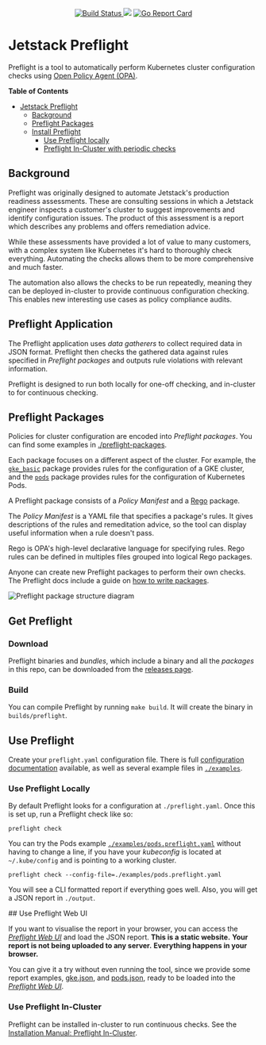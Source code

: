 <p align="center">
<a href="https://prow.build-infra.jetstack.net/?job=post-preflight-release-canary">
<!-- prow build badge, godoc, and go report card-->
<img alt="Build Status" src="https://prow.build-infra.jetstack.net/badge.svg?jobs=post-preflight-release-canary">
</a>
<a href="https://godoc.org/github.com/jetstack/preflight"><img src="https://godoc.org/github.com/jetstack/preflight?status.svg"></a>
<a href="https://goreportcard.com/report/github.com/jetstack/preflight"><img alt="Go Report Card" src="https://goreportcard.com/badge/github.com/jetstack/preflight" /></a>
</p>

# Jetstack Preflight

Preflight is a tool to automatically perform Kubernetes cluster
configuration checks using [Open Policy Agent (OPA)](https://www.openpolicyagent.org/).

<!-- markdown-toc start - Don't edit this section. Run M-x markdown-toc-refresh-toc -->
**Table of Contents**

- [Jetstack Preflight](#jetstack-preflight)
    - [Background](#background)
    - [Preflight Packages](#preflight-packages)
    - [Install Preflight](#install-preflight)
        - [Use Preflight locally](#use-preflight-locally)
        - [Preflight In-Cluster with periodic checks](#preflight-in-cluster-with-periodic-checks)

<!-- markdown-toc end -->

## Background

Preflight was originally designed to automate Jetstack's production readiness assessments.
These are consulting sessions in which a Jetstack engineer inspects a customer's
cluster to suggest improvements and identify configuration issues. 
The product of this assessment is a report
which describes any problems and offers remediation advice.

While these assessments have provided a lot of value to many customers,
with a complex system like Kubernetes it's hard to thoroughly check everything.
Automating the checks allows them to be more comprehensive and much faster.

The automation also allows the checks to be run repeatedly,
meaning they can be deployed in-cluster to provide continuous configuration checking.
This enables new interesting use cases as policy compliance audits.

## Preflight Application

The Preflight application uses *data gatherers*
to collect required data in JSON format.
Preflight then checks the gathered data against rules specified in
*Preflight packages* and outputs rule violations with relevant information.

Preflight is designed to run both locally for one-off checking,
and in-cluster to for continuous checking.

## Preflight Packages

Policies for cluster configuration are encoded into *Preflight packages*.
You can find some examples in [./preflight-packages](./preflight-packages).

Each package focuses on a different aspect of the cluster.
For example, the [`gke_basic`](preflight-packages/examples.jetstack.io/gke_basic)
package provides rules for the configuration of a GKE cluster,
and the [`pods`](preflight-packages/jetstack.io/pods) package
provides rules for the configuration of Kubernetes Pods.

A Preflight package consists of a *Policy Manifest* and a
[Rego](https://www.openpolicyagent.org/docs/latest/#rego) package.

The *Policy Manifest* is a YAML file that specifies a package's rules.
It gives descriptions of the rules and remeditation advice,
so the tool can display useful information when a rule doesn't pass.

Rego is OPA's high-level declarative language for specifying rules.
Rego rules can be defined in multiples files grouped into logical Rego packages.

Anyone can create new Preflight packages to perform their own checks.
The Preflight docs include a guide on [how to write packages](./docs/how_to_write_packages.md).

![Preflight package structure diagram](./docs/images/preflight_package.png)

## Get Preflight

### Download

Preflight binaries and *bundles*,
which include a binary and all the *packages* in this repo,
can be downloaded from the [releases page](https://github.com/jetstack/preflight/releases).

### Build

You can compile Preflight by running `make build`.
It will create the binary in `builds/preflight`.

## Use Preflight

Create your `preflight.yaml` configuration file.
There is full [configuration documentation](./docs/configuration.md) available,
as well as several example files in [`./examples`](./examples).

### Use Preflight Locally

By default Preflight looks for a configuration at `./preflight.yaml`.
Once this is set up, run a Preflight check like so:

```
preflight check
```

You can try the Pods example
[`./examples/pods.preflight.yaml`](./examples/pods.preflight.yaml)
without having to change a line,
if you have your *kubeconfig* is located at `~/.kube/config` and
is pointing to a working cluster.

```
preflight check --config-file=./examples/pods.preflight.yaml
```

You will see a CLI formatted report if everything goes well.
Also, you will get a JSON report in `./output`. 

## Use Preflight Web UI

If you want to visualise the report in your browser,
you can access the [*Preflight Web UI*](https://preflight.jetstack.io/)
and load the JSON report.
**This is a static website.**
**Your report is not being uploaded to any server.**
**Everything happens in your browser.**

You can give it a try without even running the tool,
since we provide some report examples, [gke.json](./examples/reports/gke.json),
and [pods.json](./examples/reports/pods.json),
ready to be loaded into the [*Preflight Web UI*](https://preflight.jetstack.io/).

### Use Preflight In-Cluster

Preflight can be installed in-cluster to run continuous checks.
See the [Installation Manual: Preflight In-Cluster](./docs/installation_manual_in_cluster.md).
